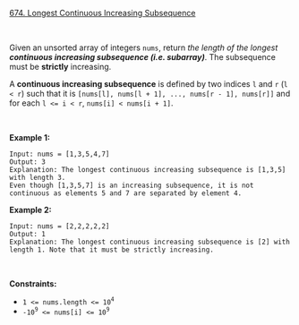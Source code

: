 [674. Longest Continuous Increasing Subsequence](https://leetcode.com/problems/longest-continuous-increasing-subsequence/)

<br>

Given an unsorted array of integers `nums`, return *the length of the longest **continuous increasing subsequence (i.e. subarray)***. The subsequence must be **strictly** increasing.

A **continuous increasing subsequence** is defined by two indices `l` and `r` (`l < r`) such that it is `[nums[l], nums[l + 1], ..., nums[r - 1], nums[r]]` and for each `l <= i < r`, `nums[i] < nums[i + 1]`.

<br>

**Example 1:**

```
Input: nums = [1,3,5,4,7]
Output: 3
Explanation: The longest continuous increasing subsequence is [1,3,5] with length 3.
Even though [1,3,5,7] is an increasing subsequence, it is not continuous as elements 5 and 7 are separated by element 4.
```

**Example 2:**

```
Input: nums = [2,2,2,2,2]
Output: 1
Explanation: The longest continuous increasing subsequence is [2] with length 1. Note that it must be strictly increasing.
```

<br>

**Constraints:**

+    `1 <= nums.length <= 10`<sup>`4`</sup>
+    `-10`<sup>`9`</sup>` <= nums[i] <= 10`<sup>`9`</sup>
